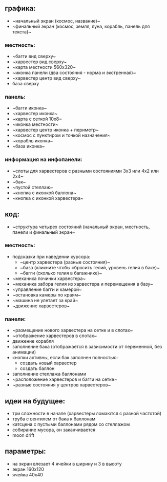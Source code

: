 ## графика:
- ~начальный экран (космос, название)~
- ~финальный экран (космос, земля, луна, корабль, панель для текста)~
### местность:
- ~багги вид сверху~
- ~харвестер вид сверху~
- ~карта местности 560х320~
- ~иконка панели (два состояния - норма и экстренная)~
- ~харвестер центр вид сверху~
- база сверху
### панель:
- ~багги иконка~
- ~харвестер иконка~
- ~карта с сеткой 10х8~
- ~иконка местности~
- ~харвестер центр иконка + периметр~
- ~космос с пунктиром и точкой назначения~
- ~корабль иконка~
- ~база иконка~

### информация на инфопанели:
- ~слоты для харвестеров с разными состояниями 3х3 или 4х2 или 2х4~
- ~бак~
- ~пустой стеллаж~
- ~кнопка с иконкой баллона~
- ~кнопка с иконкой харвестера~

## код:
- ~структура четырех состояний (начальный экран, местность, панели и финальный экран~

### местность:
- подсказки при наведении курсора:
  - ~центр харвестера (разные состояния)~
  - ~база (кликните чтобы сбросить гелий, уровень гелия в баке)~
  - ~багги (сколько гелия в багажнике)~
- ~механика починки харвестера~
- ~механика забора гелия из харвестера и перемещения в базу~
- ~управление багги и камерой~
- ~остановка камеры по краям~
- ~машина не улетает за край~
- ~движение харвестеров~

### панели:
- ~размещение нового харвестера на сетке и в слотах~
- ~отображение харвестеров в слотах~
- движение корабля
- заполнение бака (отображается в зависимости от переменной, без анимации)
- кнопки активны, если бак заполнен полностью:
  - создать новый харвестер
  - создать баллон
- заполнение стеллажа баллонами
- ~расположение харвестеров и багги на сетке~
- ~разные состояния у центров харвестеров~

## идеи на будущее:
- три сложности в начале (харвестеры ломаются с разной частотой)
- труба с вентилем от бака к баллонам
- катсцена с пустыми баллонами рядом со стеллажом
- собирание мусора, он заканчивается
- moon drift

## параметры:
- на экран влезает 4 ячейки в ширину и 3 в высоту
- экран 160х120
- ячейка 40х40
